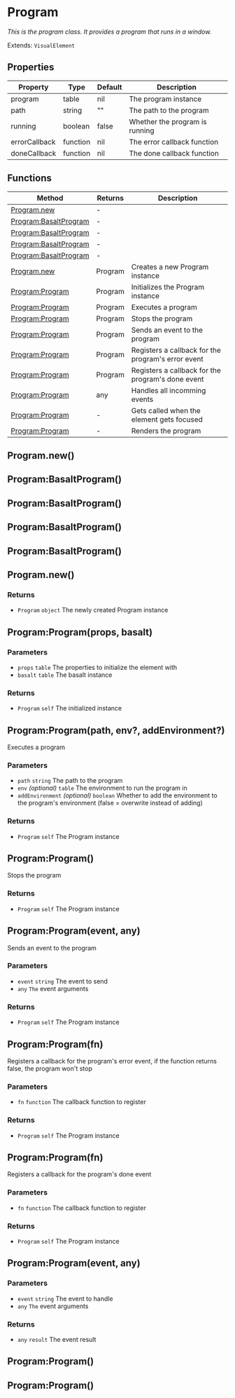 # Program
_This is the program class. It provides a program that runs in a window._

Extends: `VisualElement`

## Properties

|Property|Type|Default|Description|
|---|---|---|---|
|program|table|nil|The program instance|
|path|string|""|The path to the program|
|running|boolean|false|Whether the program is running|
|errorCallback|function|nil|The error callback function|
|doneCallback|function|nil|The done callback function|

## Functions

|Method|Returns|Description|
|---|---|---|
|[Program.new](#program-new)|-||
|[Program:BasaltProgram](#program-basaltprogram)|-||
|[Program:BasaltProgram](#program-basaltprogram)|-||
|[Program:BasaltProgram](#program-basaltprogram)|-||
|[Program:BasaltProgram](#program-basaltprogram)|-||
|[Program.new](#program-new)|Program|Creates a new Program instance|
|[Program:Program](#program-program-props-basalt)|Program|Initializes the Program instance|
|[Program:Program](#program-program-path-env-addenvironment)|Program|Executes a program|
|[Program:Program](#program-program)|Program|Stops the program|
|[Program:Program](#program-program-event-any)|Program|Sends an event to the program|
|[Program:Program](#program-program-fn)|Program|Registers a callback for the program's error event|
|[Program:Program](#program-program-fn)|Program|Registers a callback for the program's done event|
|[Program:Program](#program-program-event-any)|any|Handles all incomming events|
|[Program:Program](#program-program)|-|Gets called when the element gets focused|
|[Program:Program](#program-program)|-|Renders the program|

## Program.new()
## Program:BasaltProgram()
## Program:BasaltProgram()
## Program:BasaltProgram()
## Program:BasaltProgram()
## Program.new()
### Returns
* `Program` `object` The newly created Program instance

## Program:Program(props, basalt)
### Parameters
* `props` `table` The properties to initialize the element with
* `basalt` `table` The basalt instance

### Returns
* `Program` `self` The initialized instance

## Program:Program(path, env?, addEnvironment?)

Executes a program

### Parameters
* `path` `string` The path to the program
* `env` *(optional)* `table` The environment to run the program in
* `addEnvironment` *(optional)* `boolean` Whether to add the environment to the program's environment (false = overwrite instead of adding)

### Returns
* `Program` `self` The Program instance

## Program:Program()

Stops the program

### Returns
* `Program` `self` The Program instance

## Program:Program(event, any)

Sends an event to the program

### Parameters
* `event` `string` The event to send
* `any` `The` event arguments

### Returns
* `Program` `self` The Program instance

## Program:Program(fn)

Registers a callback for the program's error event, if the function returns false, the program won't stop

### Parameters
* `fn` `function` The callback function to register

### Returns
* `Program` `self` The Program instance

## Program:Program(fn)

Registers a callback for the program's done event

### Parameters
* `fn` `function` The callback function to register

### Returns
* `Program` `self` The Program instance

## Program:Program(event, any)
### Parameters
* `event` `string` The event to handle
* `any` `The` event arguments

### Returns
* `any` `result` The event result

## Program:Program()
## Program:Program()